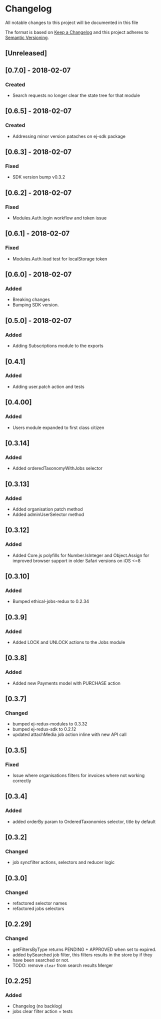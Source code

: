 # Changelog

All notable changes to this project will be documented in this file

The format is based on [Keep a Changelog](http://keepachangelog.com/en/1.0.0/)
and this project adheres to [Semantic Versioning](http://semver.org/spec/v1.0.0.html).

## [Unreleased]

## [0.7.0] - 2018-02-07

### Created

- Search requests no longer clear the state tree for that module

## [0.6.5] - 2018-02-07

### Created

- Addressing minor version pataches on ej-sdk package

## [0.6.3] - 2018-02-07

### Fixed

- SDK version bump v0.3.2

## [0.6.2] - 2018-02-07

### Fixed

- Modules.Auth.login workflow and token issue

## [0.6.1] - 2018-02-07

### Fixed

- Modules.Auth.load test for localStorage token

## [0.6.0] - 2018-02-07

### Added

- Breaking changes
- Bumping SDK version.

## [0.5.0] - 2018-02-07

### Added

- Adding Subscriptions module to the exports

## [0.4.1]

### Added

- Adding user.patch action and tests

## [0.4.00]

### Added

- Users module expanded to first class citizen

## [0.3.14]

### Added

- Added orderedTaxonomyWithJobs selector

## [0.3.13]

### Added

- Added organisation patch method
- Added adminUserSelector method

## [0.3.12]

### Added

- Added Core.js polyfills for Number.IsInteger and Object.Assign for improved browser support in older Safari versions on iOS <=8

## [0.3.10]

### Added

- Bumped ethical-jobs-redux to 0.2.34

## [0.3.9]

### Added

- Added LOCK and UNLOCK actions to the Jobs module 

## [0.3.8]

### Added

- Added new Payments model with PURCHASE action

## [0.3.7]

### Changed 

- bumped ej-redux-modules to 0.3.32
- bumped ej-redux-sdk to 0.2.12
- updated attachMedia job action inline with new API call

## [0.3.5]

### Fixed 

- Issue where organisations filters for invoices where not working correctly

## [0.3.4]

### Added 

- added orderBy param to OrderedTaxonomies selector, title by default

## [0.3.2]

### Changed

- job syncfilter actions, selectors and reducer logic

## [0.3.0]

### Changed

- refactored selector names
- refactored jobs selectors

## [0.2.29]

### Changed

- getFiltersByType returns PENDING + APPROVED when set to expired.
- added bySearched job filter, this filters results in the store by if they have been searched or not.
- TODO: remove `clear` from search results Merger

## [0.2.25]

### Added

- Changelog (no backlog)
- jobs clear filter action + tests
